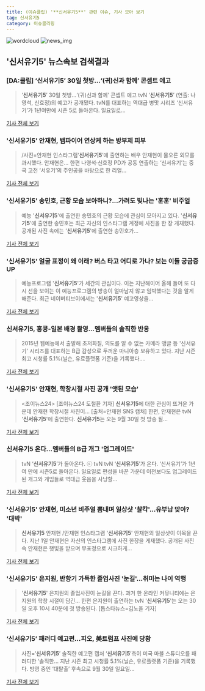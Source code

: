 ```yaml
---
title: (이슈클립) '**신서유기5**' 관련 이슈, 기사 모아 보기
tag: 신서유기5
category: 이슈클리핑
---
```

![wordcloud](https://s3.ap-northeast-2.amazonaws.com/lyrics101-wordcloud/2018-09-10-1536553435.png)
![news_img](https://user-images.githubusercontent.com/42597476/44507050-1206f400-a6e4-11e8-8d98-7ffbfebb353f.png)
## **'**신서유기5**'** 뉴스속보 검색결과
### [DA:클립] ‘**신서유기5**’ 30일 첫방…‘(귀)신과 함께’ 콘셉트 에고

>‘**신서유기5**’ 30일 첫방…‘(귀)신과 함께’ 콘셉트 에고 tvN ‘**신서유기5**’ (연출: 나영석, 신효정)의 예고가 공개됐다. tvN를 대표하는 역대급 병맛 시리즈 ‘신서유기’가 1년여만에 시즌 5로 돌아온다. 일요일로...

<a href="http://sports.donga.com/3/all/20180910/91909870/1" target="_blank">기사 전체 보기</a>

### '**신서유기5**' 안재현, 뱀파이어 연상케 하는 방부제 피부

>/사진=안재현 인스타그램‘**신서유기5**’에 출연하는 배우 안재현이 물오른 외모를 과시했다. 안재현은... 한편 나영석·신효정 PD가 공동 연출하는 ‘신서유기’는 중국 고전 ‘서유기’의 주인공을 바탕으로 한 리얼...

<a href="http://www.asiatoday.co.kr/view.php?key=20180910010005338" target="_blank">기사 전체 보기</a>

### '**신서유기5**' 송민호, 근황 모습 보아하니?...가려도 빛나는 '훈훈' 비주얼

>예능 '**신서유기5**'에 출연한 송민호의 근황 모습에 관심이 모아지고 있다. '**신서유기5**'에 출연한 송민호는 최근 자신의 인스타그램 계정에 사진을 한 장 게재했다. 공개된 사진 속에는 '**신서유기5**'에 출연한 송민호가...

<a href="http://daily.hankooki.com/lpage/entv/201809/dh20180910114539139020.htm" target="_blank">기사 전체 보기</a>

### '**신서유기5**' 얼굴 표정이 왜 이래? 버스 타고 어디로 가나? 보는 이들 궁금증UP

>예능프로그램 '**신서유기5**'가 세간의 관심이다. 이는 지난해이어 올해 들어 또 다시 선을 보이는 이 예능프로그램의 방송이 얼마남지 않고 임박했다는 것을 알게 해준다. 최근 네이버티브이에서는 '**신서유기5**' 예고영상을...

<a href="http://www.ksilbo.co.kr/news/articleView.html?idxno=658876" target="_blank">기사 전체 보기</a>

### **신서유기5**, 홍콩-일본 배경 촬영...멤버들의 솔직한 반응

>2015년 웹예능에서 출발해 초저화질, 의도를 알 수 없는 카메라 앵글 등 '신서유기' 시리즈를 대표하는 B급 감성으로 두꺼운 마니아층 보유하고 있다. 지난 시즌 최고 시청률 5.1%(닐슨, 유료플랫폼 기준)을 기록했다....

<a href="http://www.travelnbike.com/news/articleView.html?idxno=65291" target="_blank">기사 전체 보기</a>

### '**신서유기5**' 안재현, 학창시절 사진 공개 '앳된 모습'

><조이뉴스24> [조이뉴스24 도철환 기자] **신서유기5**에 대한 관심이 뜨거운 가운데 안재현 학창시절 사진이... [출처=안재현 SNS 캡처] 한편, 안재현은 tvN '**신서유기5**'에 출연한다. **신서유기5**는 오는 9월 30일 첫 방송 될...

<a href="http://joynews.inews24.com/php/news_view.php?g_menu=700100&g_serial=1124607&rrf=nv" target="_blank">기사 전체 보기</a>

### **신서유기5** 온다…멤버들의 B급 개그 '업그레이드'

>tvN ‘**신서유기5**’가 돌아온다. ⓒ tvN tvN ‘**신서유기5**’가 온다. ‘신서유기’가 1년 여 만에 시즌5로 돌아온다. 일요일로 편성을 바꾼 가운데 이전보다도 업그레이드된 개그와 게임들로 역대급 웃음을 사냥할...

<a href="http://www.dailian.co.kr/news/view/738207/?sc=naver" target="_blank">기사 전체 보기</a>

### '**신서유기5**' 안재현, 미소년 비주얼 뽐내며 일상샷 '찰칵'…유부남 맞아? '대박'

>**신서유기5** 안재현 /안재현 인스타그램  '**신서유기5**' 안재현의 일상샷이 이목을 끈다. 지난 1일 안재현은 자신의 인스타그램에 사진 한장을 게재했다. 공개된 사진 속 안재현은 햇빛을 받으며 무표정으로 시크하게...

<a href="http://www.kyeongin.com/main/view.php?key=20180910001134201" target="_blank">기사 전체 보기</a>

### '**신서유기5**' 은지원, 반항기 가득한 졸업사진 '눈길'…취미는 나이 역행

>'**신서유기5**' 은지원의 졸업사진이 눈길을 끈다. 과거 한 온라인 커뮤니티에는 은지원의 학창 시절이 담긴... 한편 은지원이 출연하는 tvN '**신서유기5**'는 오는 30일 오후 10시 40분에 첫 방송된다. [톱스타뉴스=김노을 기자]

<a href="http://www.topstarnews.net/news/articleView.html?idxno=479003" target="_blank">기사 전체 보기</a>

### ‘**신서유기5**’ 패러디 예고편…피오, 美트럼프 사진에 당황

>사진=‘**신서유기5**’ 솔직한 예고편 캡처 ‘**신서유기5**’측이 미국 마블 스튜디오를 패러디한 ‘솔직한... 지난 시즌 최고 시청률 5.1%(닐슨, 유료플랫폼 기준)을 기록했다. 방영 중인 ‘대탈출’ 후속으로 9월 30일 일요일...

<a href="http://starin.edaily.co.kr/news/newspath.asp?newsid=01180806619338808" target="_blank">기사 전체 보기</a>


